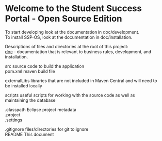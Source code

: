 # Welcome to the Student Success Portal - Open Source Edition  

To start developing look at the documentation in doc/development.  
To install SSP-OS, look at the documentation in doc/installation.  

Descriptions of files and directories at the root of this project:  
[doc](tree/master/doc/) - documentation that is relevant to business rules, development, and installation.

src					source code to build the application  
pom.xml				maven build file  

externalLibs		libraries that are not included in Maven Central and will need to be installed locally  

scripts				useful scripts for working with the source code as well as maintaining the database  

.classpath			Eclipse project metadata  
.project  
.settings  

.gitignore			files/directories for git to ignore  
README				This document  

